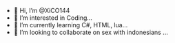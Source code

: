 - 👋 Hi, I’m @XiCO144
- 👀 I’m interested in Coding...
- 🌱 I’m currently learning C#, HTML, lua...
- 💞️ I’m looking to collaborate on sex with indonesians ...

<!---
XiCO144/XiCO144 is a ✨ special ✨ repository because its `README.md` (this file) appears on your GitHub profile.
You can click the Preview link to take a look at your changes.
--->
